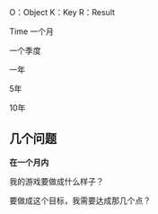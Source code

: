 O：Object
K：Key
R：Result

Time
一个月

一个季度

一年

5年

10年



## 几个问题

**在一个月内**

我的游戏要做成什么样子？

要做成这个目标，我需要达成那几个点？

